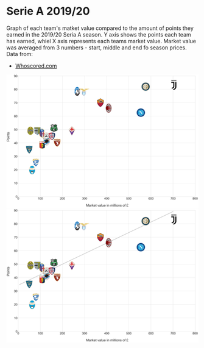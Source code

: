 # Serie A 2019/20
Graph of each team's matket value compared to the amount of points they earned in the 2019/20 Seria A season.
Y axis shows the points each team has earned, whiel X axis represents each teams market value.
Market value was averaged from 3 numbers - start, middle and end fo season prices.  Data from:
- [Whoscored.com](https://www.whoscored.com/Regions/108/Tournaments/5/Seasons/7928/Stages/17835/TeamStatistics/Italy-Serie-A-2019-2020)

![](graph.png)
![](graph-with-line.png)
